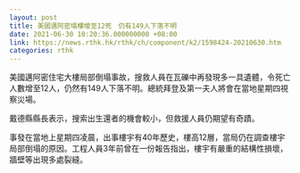 ```yaml
---
layout: post
title: 美國邁阿密塌樓增至12死　仍有149人下落不明
date: 2021-06-30 10:20:36.000000000 +08:00
link: https://news.rthk.hk/rthk/ch/component/k2/1598424-20210630.htm
categories: rthk
---
```


美國邁阿密住宅大樓局部倒塌事故，搜救人員在瓦礫中再發現多一具遺體，令死亡人數增至12人，仍然有149人下落不明。總統拜登及第一夫人將會在當地星期四視察災場。

戴德縣縣長表示，搜索出生還者的機會較小，但救援人員仍期望有奇蹟。

事發在當地上星期四凌晨，出事樓宇有40年歷史，樓高12層，當局仍在調查樓宇局部倒塌的原因。工程人員3年前曾在一份報告指出，樓宇有嚴重的結構性損壞，牆壁等出現多處裂縫。
